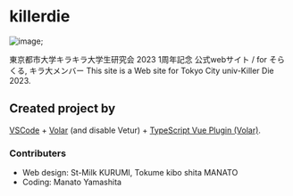 # killerdie

![image]("src/assets/5.jpeg");

東京都市大学キラキラ大学生研究会 2023 1周年記念 公式webサイト / for そらくる, キラ大メンバー
This site is a Web site for Tokyo City univ-Killer Die 2023.
## Created project by

[VSCode](https://code.visualstudio.com/) + [Volar](https://marketplace.visualstudio.com/items?itemName=Vue.volar) (and disable Vetur) + [TypeScript Vue Plugin (Volar)](https://marketplace.visualstudio.com/items?itemName=Vue.vscode-typescript-vue-plugin).

### Contributers
* Web design: St-Milk KURUMI, Tokume kibo shita MANATO
* Coding: Manato Yamashita